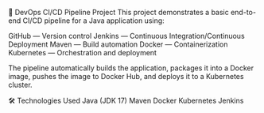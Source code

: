 🚀 DevOps CI/CD Pipeline Project
This project demonstrates a basic end-to-end CI/CD pipeline for a Java application using:

GitHub — Version control
Jenkins — Continuous Integration/Continuous Deployment
Maven — Build automation
Docker — Containerization
Kubernetes — Orchestration and deployment

The pipeline automatically builds the application, packages it into a Docker image, pushes the image to Docker Hub, and deploys it to a Kubernetes cluster.

🛠️ Technologies Used
Java (JDK 17)
Maven
Docker
Kubernetes
Jenkins
